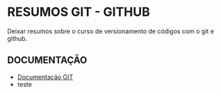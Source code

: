 # RESUMOS GIT - GITHUB

Deixar resumos sobre o curso de versionamento de códigos com o git e github.

## DOCUMENTAÇÃO

- [Documentação GIT](https://git-scm.com/docs/git-rm)
- teste